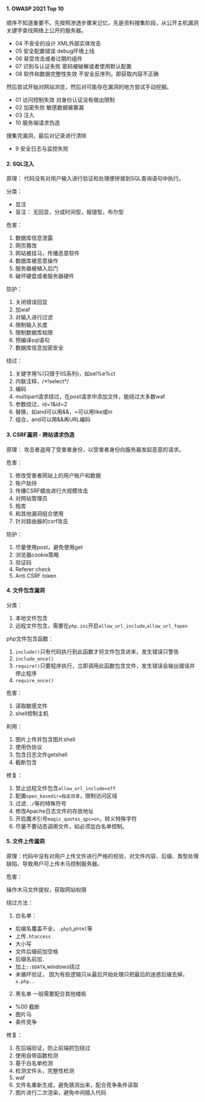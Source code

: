 #### 1. OWASP 2021 Top 10

顺序不知道重要不。先按照渗透步骤来记忆，先是资料搜集阶段，从公开主机漏洞关键字查找网络上公开的服务器。

- 04 不安全的设计   XML外部实体攻击
- 05 安全配置错误  debug环境上线
- 06 易受攻击或者过期的组件
- 07 识别与认证失败  密码被破解或者使用默认配置
- 08 软件和数据完整性失效 不安全反序列，即获取内容不正确

然后尝试开始对网站浏览，然后对可能存在漏洞的地方尝试手动挖掘。

- 01 访问控制失效   对身份认证没有做出限制
- 02 加密失败  敏感数据被暴漏
- 03 注入 
- 10 服务端请求伪造  

搜集完漏洞，最后对记录进行清除

- 9 安全日志与监控失败 



#### 2. SQL注入

原理： 代码没有对用户输入进行验证和处理便拼接到SQL查询语句中执行。

分类：

- 显注
- 盲注： 无回显，分成时间型，报错型，布尔型

危害：

1. 数据库信息泄露
2. 网页篡改
3. 网站被挂马，传播恶意软件
4. 数据库被恶意操作
5. 服务器被植入后门
6. 破坏硬盘或者服务器硬件

防护：

1. 关闭错误回显
2. 加waf
3. 对输入进行过滤
4. 限制输入长度
5. 限制数据库权限
6. 预编译sql语句
7. 数据库信息加密安全

绕过：

1. 关键字用%(只限于IIS系列)，如sel%e%ct
2. 内联注释，/\*!select\*/
3. 编码
4. multipart请求绕过，在post请求中添加文件，能绕过大多数waf
5. 参数绕过，id=1&id=2
6. 替换，如and可以用&&，=可以用like或in
7. 组合，and可以用&&再URL编码





#### 3. CSRF漏洞 - 跨站请求伪造

原理：  攻击者盗用了受害者身份，以受害者身份向服务器发起恶意的请求。

危害：

1. 修改受害者网站上的用户账户和数据
2. 账户劫持
3. 传播CSRF蠕虫进行大规模攻击
4. 对网站管理员
5. 拖库
6. 和其他漏洞组合使用
7. 针对路由器的csrf攻击

防护：

1. 尽量使用post，避免使用get
2. 浏览器cookie策略
3. 验证码
4. Referer check
5. Anti CSRF token



#### 4. 文件包含漏洞

分类：

1. 本地文件包含
2. 远程文件包含。需要在`php.ini`开启`allow_url_include`,`allow_url_fopen`

php文件包含函数：

1. `include()`只有代码执行到此函数才将文件包含进来，发生错误只警告
2. `include_once()`
3. `require()`只要程序执行，立即调用此函数包含文件，发生错误会输出错误并停止程序
4. `require_once()`

危害：

1. 读取敏感文件
2. shell控制主机

利用：

1. 图片上传并包含图片shell
2. 使用伪协议
3. 包含日志文件getshell
4. 截断包含

修复：

1. 禁止远程文件包含`allow_url_include=off`
2. 配置`open_basedir=指定目录`，限制访问区域
3. 过滤`../`等的特殊符号
4. 修改Apache日志文件的存放地址
5. 开启魔术引号`magic_quotes_qpc=on`，转义特殊字符
6. 尽量不要动态调用文件，如必须加白名单控制。



#### 5. 文件上传漏洞

原理：代码中没有对用户上传文件进行严格的校验，对文件内容、后缀、类型处理缺陷，导致用户可上传木马控制服务器。

危害：

操作木马文件提权，获取网站权限

绕过方法：

1. 白名单：

- 后缀名覆盖不全，`.php5`,`phtml`等
- 上传`.htaccess`
- 大小写
- 文件后缀前加空格
- 后缀名前加`.`
- 加上`::$DATA`,windows绕过
- 未循环验证， 因为有些逻辑只从最后开始处理只把最后的迷惑后缀去掉，`x.php..`

2. 黑名单 一般需要配合其他楼栋

- %00 截断
- 图片马
- 条件竞争

修复：

1. 在后端验证，防止前端抓包绕过
2. 使用自带函数检测
3. 基于白名单检测
4. 检测文件头，完整性检测
5. waf
6. 文件名重新生成，避免猜测出来，配合竞争条件读取
7. 图片进行二次渲染，避免中间插入代码